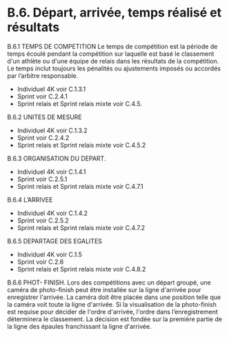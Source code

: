 # B.6. Départ, arrivée, temps réalisé et résultats

B.6.1 TEMPS DE COMPETITION
Le temps de compétition est la période de temps écoulé pendant la compétition sur laquelle est basé le
classement d'un athlète ou d'une équipe de relais dans les résultats de la compétition. Le temps inclut
toujours les pénalités ou ajustements imposés ou accordés par l’arbitre responsable.

- Individuel 4K voir C.1.3.1
- Sprint voir C.2.4.1
- Sprint relais et Sprint relais mixte voir C.4.5.

B.6.2 UNITES DE MESURE

- Individuel 4K voir C.1.3.2
- Sprint voir C.2.4.2
- Sprint relais et Sprint relais mixte voir C.4.5.2

B.6.3 ORGANISATION DU DEPART.

- Individuel 4K voir C.1.4.1
- Sprint voir C.2.5.1
- Sprint relais et Sprint relais mixte voir C.4.7.1

B.6.4 L’ARRIVEE

- Individuel 4K voir C.1.4.2
- Sprint voir C.2.5.2
- Sprint relais et Sprint relais mixte voir C.4.7.2

B.6.5 DEPARTAGE DES EGALITES

- Individuel 4K voir C.1.5
- Sprint voir C.2.6
- Sprint relais et Sprint relais mixte voir C.4.8.2

B.6.6 PHOT- FINISH.
Lors des compétitions avec un départ groupé, une caméra de photo-finish peut être installée sur la ligne
d'arrivée pour enregistrer l'arrivée. La caméra doit être placée dans une position telle que la caméra voit
toute la ligne d'arrivée. Si la visualisation de la photo-finish est requise pour décider de l'ordre d'arrivée,
l'ordre dans l’enregistrement déterminera le classement. La décision est fondée sur la première partie de
la ligne des épaules franchissant la ligne d'arrivée.
